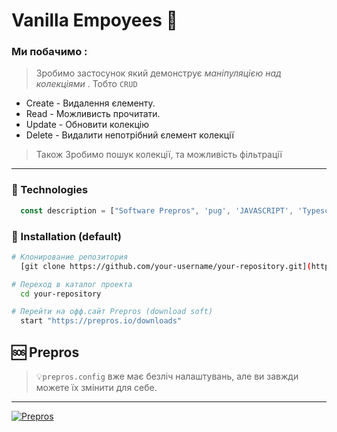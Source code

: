 # Vanilla Empoyees 🐾

### Ми побачимо :

> Зробимо застосунок який демонструє _маніпуляцією над колекціями_ . Тобто `CRUD`

<!-- ------------------------------------------------------------ -->

- Create - Видалення єлементу.
- Read - Можливисть прочитати.
- Update - Обновити колекцію
- Delete - Видалити непотрібний єлемент колекції

> Також Зробимо пошук колекції, та можливість фільтрації

<hr>
<!-- ------------------------------------------------------------ -->

### 🐸 Technologies

```js
  const description = ["Software Prepros", 'pug', 'JAVASCRIPT', 'Typescript' 'SCSS', 'Components', 'CRUD']
```

### 🚥 Installation (default)

```bash
# Клонирование репозитория
  [git clone https://github.com/your-username/your-repository.git](https://prepros.io/downloads)

# Переход в каталог проекта
  cd your-repository

# Перейти на офф.сайт Prepros (download soft)
  start "https://prepros.io/downloads"

```

## 🆘 Prepros

> 💡`prepros.config` вже має безліч налаштувань, але ви завжди можете їх змінити для себе.

<hr>

<a href="https://prepros.io/downloads" target="_blank">
  <img src="https://img.shields.io/badge/Download-%232a7aef?style=for-the-badge&logo=prepros&logoColor=white" alt="Prepros" />
</a>
